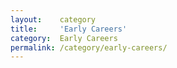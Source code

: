 ```yaml
---
layout:    category
title:     'Early Careers'
category:  Early Careers
permalink: /category/early-careers/
---
```

